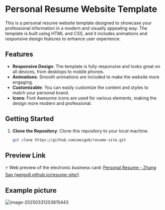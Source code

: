 # Personal Resume Website Template

This is a personal resume website template designed to showcase your professional information in a modern and visually appealing way. The template is built using HTML and CSS, and it includes animations and responsive design features to enhance user experience.

## Features

- **Responsive Design**: The template is fully responsive and looks great on all devices, from desktops to mobile phones.
- **Animations**: Smooth animations are included to make the website more engaging.
- **Customizable**: You can easily customize the content and styles to match your personal brand.
- **Icons**: Font Awesome icons are used for various elements, making the design more modern and professional.

## Getting Started

1. **Clone the Repository**: Clone this repository to your local machine.
   
   ```bash
   git clone https://github.com/weigo6/resume-site.git

## Preview Link 

⚡ Web preview of the electronic business card: [Personal Resume - Zhang San (weigo6.github.io/resume-site/)](https://weigo6.github.io/resume-site/) 

## Example picture

![image-20250331203815443](readme-img/example.png)